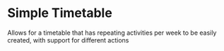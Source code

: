 # Simple Timetable

Allows for a timetable that has repeating activities per week to be easily created, with support for different actions

